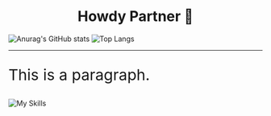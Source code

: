 # 
<h1 align="center">Howdy Partner 👾</h1>






![Anurag's GitHub stats](https://github-readme-stats.vercel.app/api?username=sherifElhabibi&theme=aura&show_icons=true) ![Top Langs](https://github-readme-stats.vercel.app/api/top-langs/?username=sherifElhabibi&theme=aura&layout=compact)

<hr>
<p style="font-size:30px">This is a paragraph.</p>


![My Skills](https://skillicons.dev/icons?i=c,cpp,js,html,css,jquery,bootstrap,sass&theme=light)
